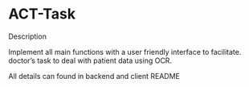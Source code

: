 # ACT-Task

Description

Implement all main functions with a user friendly interface to facilitate. doctor’s task to deal with patient data using OCR.

All details can found in backend and client README
